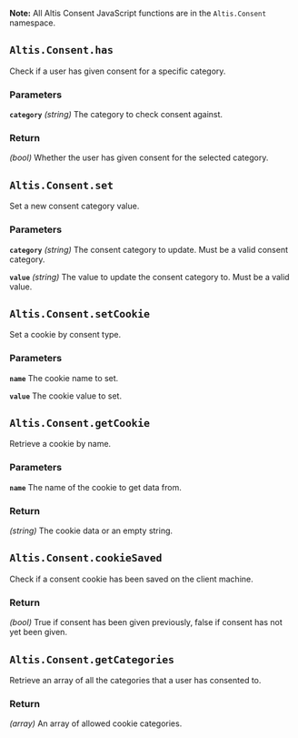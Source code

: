 **Note:** All Altis Consent JavaScript functions are in the `Altis.Consent` namespace.

## `Altis.Consent.has`

Check if a user has given consent for a specific category.

### Parameters

**`category`** _(string)_ The category to check consent against.

### Return

_(bool)_ Whether the user has given consent for the selected category.

## `Altis.Consent.set`

Set a new consent category value.

### Parameters

**`category`** _(string)_ The consent category to update. Must be a valid consent category.

**`value`** _(string)_ The value to update the consent category to. Must be a valid value.

## `Altis.Consent.setCookie`

Set a cookie by consent type.

### Parameters

**`name`** The cookie name to set.

**`value`** The cookie value to set.

## `Altis.Consent.getCookie`

Retrieve a cookie by name.

### Parameters

**`name`** The name of the cookie to get data from.

### Return

_(string)_ The cookie data or an empty string.

## `Altis.Consent.cookieSaved`

Check if a consent cookie has been saved on the client machine.

### Return

_(bool)_ True if consent has been given previously, false if consent has not yet been given.

## `Altis.Consent.getCategories`

Retrieve an array of all the categories that a user has consented to.

### Return

_(array)_ An array of allowed cookie categories.

